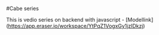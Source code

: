 #Cabe series

This is vedio series on backend with javascript - [Modellink] (https://app.eraser.io/workspace/YtPqZ1VogxGy1jzIDkzj)